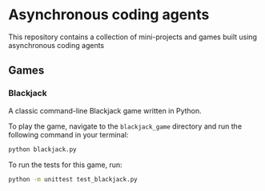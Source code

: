 # Asynchronous coding agents

This repository contains a collection of mini-projects and games built using asynchronous coding agents

## Games

### Blackjack

A classic command-line Blackjack game written in Python.

To play the game, navigate to the `blackjack_game` directory and run the following command in your terminal:
```bash
python blackjack.py
```
To run the tests for this game, run:
```bash
python -m unittest test_blackjack.py
```
